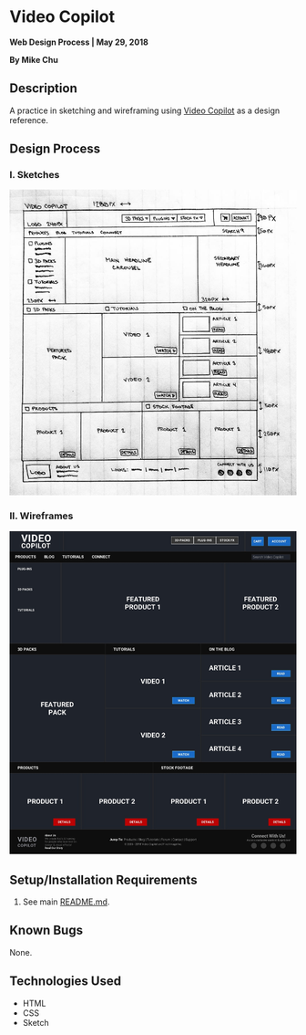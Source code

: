 # Video Copilot

**Web Design Process | May 29, 2018**

**By Mike Chu**

## Description

A practice in sketching and wireframing using [Video Copilot](http://www.videocopilot.net/) as a design reference.

## Design Process

### I. Sketches

![Video Copilot - Layout Sketch](img/video-copilot-sketch.jpg?raw=true "Video Copilot - Layout Sketch")

### II. Wireframes

![Video Copilot - Layout Wireframe](img/video-copilot-wireframe.jpg?raw=true "Video Copilot - Layout Wireframe")

## Setup/Installation Requirements

1. See main [README.md](../README.md).

## Known Bugs

None.

## Technologies Used

- HTML
- CSS
- Sketch

